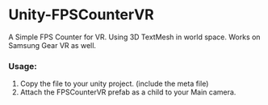 # Unity-FPSCounterVR
A Simple FPS Counter for VR. Using 3D TextMesh in world space.
Works on Samsung Gear VR as well.

### Usage: ###
1. Copy the file to your unity project. (include the meta file)
2. Attach the FPSCounterVR prefab as a child to your Main camera.
